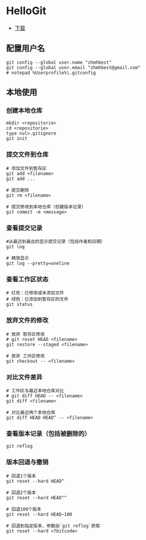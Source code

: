 # HelloGit

- [下载](https://git-scm.com/downloads/)

## 配置用户名
    git config --global user.name "zhmhbest"
    git config --global user.email "zhmhbest@gmail.com"
    # notepad %Userprofile%\.gitconfig

## 本地使用

### 创建本地仓库
    
    mkdir <repositorie>
    cd <repositorie>
    type nul>.gitignore
    git init

### 提交文件到仓库

    # 添加文件到暂存区
    git add <filename>
    git add ...

    # 提交删除
    git rm <filename>

    # 提交修改到本地仓库（创建版本记录）
    git commit -m <message>

### 查看提交记录

    #从最近到最远的显示提交记录（包括作者和日期）
    git log

    # 精简显示
    git log --pretty=oneline

### 查看工作区状态

    # 红色：已修改或未添加文件
    # 绿色：已添加到暂存区的文件
    git status

### 放弃文件的修改

    # 放弃 暂存区修改
    # git reset HEAD <filename>
    git restore --staged <filename> 

    # 放弃 工作区修改
    git checkout -- <filename>

### 对比文件差异

    # 工作区与最近本地仓库对比
    # git diff HEAD -- <filename>
    git diff <filename>

    # 对比最近两个本地仓库
    git diff HEAD HEAD^ -- <filename>

### 查看版本记录（包括被删除的）

    git reflog

### 版本回退与撤销

    # 回退1个版本
    git reset --hard HEAD^

    # 回退2个版本
    git reset --hard HEAD^^

    # 回退100个版本
    git reset --hard HEAD~100

    # 回退到指定版本，参数由`git reflog`获取
    git reset --hard <7bitcode>
